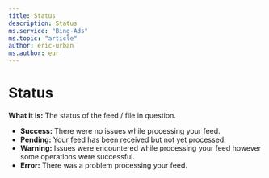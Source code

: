 ```yaml
---
title: Status
description: Status
ms.service: "Bing-Ads"
ms.topic: "article"
author: eric-urban
ms.author: eur
---
```


# Status

**What it is:**  The status of the feed / file in question.     
- **Success:**  There were no issues while processing your feed.
- **Pending:**  Your feed has been received but not yet processed.
- **Warning:**  Issues were encountered while processing your feed however some operations were successful.
- **Error:**  There was a problem processing your feed.


